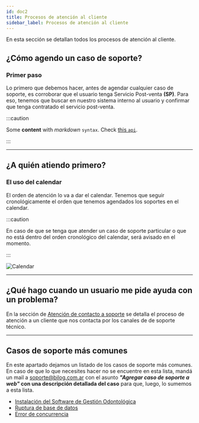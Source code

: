 ```yaml
---
id: doc2
title: Procesos de atención al cliente
sidebar_label: Procesos de atención al cliente
---
```


En esta sección se detallan todos los procesos de atención al cliente.

## ¿Cómo agendo un caso de soporte?

### Primer paso

Lo primero que debemos hacer, antes de agendar cualquier caso de soporte, es corroborar que el usuario tenga Servicio Post-venta **(SP)**. Para eso, tenemos que buscar en nuestro sistema interno al usuario y confirmar que tenga contratado el servicio post-venta.

:::caution

Some **content** with _markdown_ `syntax`. Check [this `api`](#).

:::

---

## ¿A quién atiendo primero?

### El uso del calendar

El orden de atención lo va a dar el calendar. Tenemos que seguir cronológicamente el orden que tenemos agendados los soportes en el calendar.

:::caution

En caso de que se tenga que atender un caso de soporte particular o que no está dentro del orden cronológico del calendar, será avisado en el momento.

:::

![Calendar](/img/calendar.png)

---

## ¿Qué hago cuando un usuario me pide ayuda con un problema?

En la sección de [Atención de contacto a soporte](doc3.md) se detalla el proceso de atención a un cliente que nos contacta por los canales de de soporte técnico.

---

## Casos de soporte más comunes

En este apartado dejamos un listado de los casos de soporte más comunes. En caso de que lo que necesites hacer no se encuentre en esta lista, mandá un mail a [soporte@bilog.com.ar](soporte@bilog.com.ar) con el asunto **_"Agregar caso de soporte a web"_ con una descripción detallada del caso** para que, luego, lo sumemos a esta lista.

- [Instalación del Software de Gestión Odontológica](doc3#instalación-del-software-de-gestión-odontológica)
- [Ruptura de base de datos](doc3#ruptura-de-la-base-de-datos)
- [Error de concurrencia](doc3.md)

